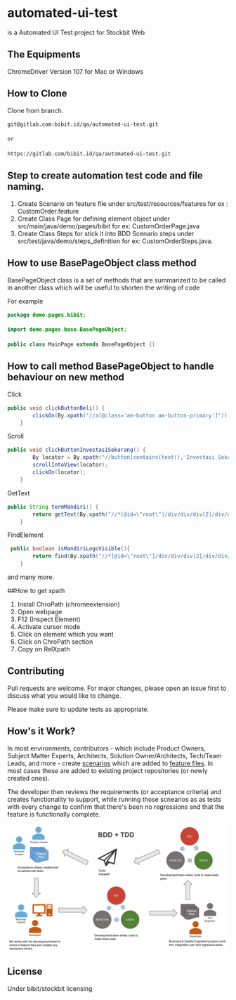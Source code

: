 # automated-ui-test

is a Automated UI Test project for Stockbit Web 

## The Equipments
ChromeDriver Version 107 for Mac or Windows


## How to Clone

Clone from branch.

```bash
git@gitlab.com:bibit.id/qa/automated-ui-test.git

or 

https://gitlab.com/bibit.id/qa/automated-ui-test.git
```

## Step to create automation test code and file naming.
1. Create Scenario on feature file under src/test/resources/features for ex : CustomOrder.feature
2. Create Class Page for defining element object under src/main/java/demo/pages/bibit for ex: CustomOrderPage.java
3. Create Class Steps for stick it into BDD Scenario steps under src/test/java/demo/steps_definition for ex: CustomOrderSteps.java.

## How to use BasePageObject class method

BasePageObject class is a set of methods that are summarized to be called in another class which will be useful to shorten the writing of code

For example

```java
package demo.pages.bibit;

import demo.pages.base.BasePageObject;

public class MainPage extends BasePageObject {}

```

## How to call method BasePageObject to handle behaviour on new method

Click
```java
public void clickButtonBeli() {
        clickOn(By.xpath("//a[@class='am-button am-button-primary']"));
    }

```
Scroll
```java
public void clickButtonInvestasiSekarang() {
        By locator = By.xpath("//button[contains(text(),'Investasi Sekarang')]");
        scrollIntoView(locator);
        clickOn(locator);
    }
```

GetText
```java
public String termMandiri() {
        return getText(By.xpath("//*[@id=\"root\"]/div/div/div[2]/div/div/div[1]/div[3]/div/div/div[1]/div/div[2]"));
    }
```

FindElement
```java
 public boolean isMandiriLogoVisible(){
        return find(By.xpath("//*[@id=\"root\"]/div/div/div[2]/div/div/div[1]/div[3]/div/div/div[2]/div/div[2]/div[1]/div[1]/div/div[1]/img")).isDisplayed();
    }
```

and many more.

##How to get xpath
1. Install ChroPath (chromeextension)
2. Open webpage
3. F12 (Inspect Element)
4. Activate cursor mode
5. Click on element which you want
6. Click on ChroPath section
7. Copy on RelXpath 

## Contributing
Pull requests are welcome. For major changes, please open an issue first to discuss what you would like to change.

Please make sure to update tests as appropriate.

## How's it Work?

In most environments, contributors - which include Product Owners, Subject Matter Experts, Architects, Solution Owner/Architects, Tech/Team Leads, and more - create [scenarios](docs/SCENARIOS.md) which are added to [feature files](docs/FEATURES.md). In most cases these are added to existing project repositories (or newly created ones).

The developer then reviews the requirements (or acceptance criteria) and creates functionality to support, while running those scnearios as as tests with every change to confirm that there's been no regressions and that the feature is functionally complete.

![The BDD + TDD Workflow](docs/samples/bdd+tdd.png "BDD + TDD Workflow")


## License
Under bibit/stockbit licensing
